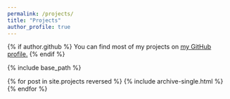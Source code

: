 ```yaml
---
permalink: /projects/
title: "Projects"
author_profile: true
---
```


{% if author.github %}
  You can find most of my projects on <u><a href="https://github.com/{{author.github}}">my GitHub profile</a>.</u>
{% endif %}

{% include base_path %}

{% for post in site.projects reversed %}
  {% include archive-single.html %}
{% endfor %}



